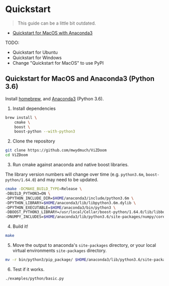 # Quickstart

> This guide can be a little bit outdated.

* [Quickstart for MacOS with Anaconda3](#quickstart_macos_anaconda)

TODO:
* Quickstart for Ubuntu 
* Quickstart for Windows
* Change "Quickstart for MacOS" to use PyPI

## <a name="quickstart_macos_anaconda"></a> Quickstart for MacOS and Anaconda3 (Python 3.6)

Install [homebrew](https://brew.sh/), and [Anaconda3](https://www.continuum.io/downloads) (Python 3.6).

1. Install dependencies

```sh
brew install \
    cmake \
    boost \
    boost-python --with-python3
```

2. Clone the repository

```sh
git clone https://github.com/mwydmuch/ViZDoom
cd ViZDoom
```

3. Run cmake against anaconda and native boost libraries. 

The library version numbers will change over time (e.g. `python3.6m`, `boost-python/1.64.0`) and may need to be updated. 

```sh
cmake -DCMAKE_BUILD_TYPE=Release \
-DBUILD_PYTHON3=ON \
-DPYTHON_INCLUDE_DIR=$HOME/anaconda3/include/python3.6m \ 
-DPYTHON_LIBRARY=$HOME/anaconda3/lib/libpython3.6m.dylib \
-DPYTHON_EXECUTABLE=$HOME/anaconda3/bin/python3 \
-DBOOST_PYTHON3_LIBRARY=/usr/local/Cellar/boost-python/1.64.0/lib/libboost_python3.dylib \
-DNUMPY_INCLUDES=$HOME/anaconda3/lib/python3.6/site-packages/numpy/core/include
```

4. Build it!

```sh
make
```

5. Move the output to anaconda's `site-packages` directory, or your local virtual environments `site-packages` directory. 

```sh
mv -r bin/python3/pip_package/ $HOME/anaconda3/lib/python3.6/site-packages/vizdoom
```

6. Test if it works.

```sh
./examples/python/basic.py
```